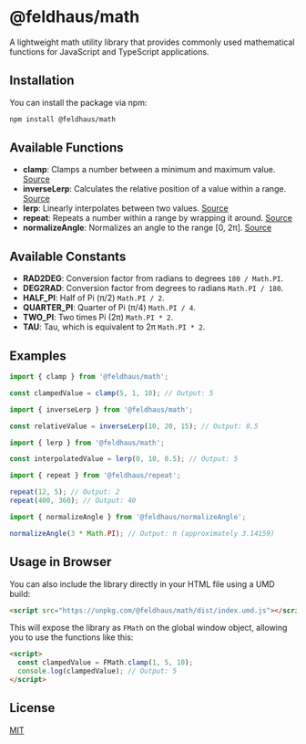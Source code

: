 # @feldhaus/math

A lightweight math utility library that provides commonly used mathematical functions for JavaScript and TypeScript applications.

## Installation

You can install the package via npm:

```bash
npm install @feldhaus/math
```

## Available Functions

- **clamp**: Clamps a number between a minimum and maximum value. [Source](https://github.com/feldhaus/math/blob/main/src/clamp.ts)
- **inverseLerp**: Calculates the relative position of a value within a range. [Source](https://github.com/feldhaus/math/blob/main/src/inverseLerp.ts)
- **lerp**: Linearly interpolates between two values. [Source](https://github.com/feldhaus/math/blob/main/src/lerp.ts)
- **repeat**: Repeats a number within a range by wrapping it around. [Source](https://github.com/feldhaus/math/blob/main/src/repeat.ts)
- **normalizeAngle**: Normalizes an angle to the range [0, 2π]. [Source](https://github.com/feldhaus/math/blob/main/src/normalizeAngle.ts)

## Available Constants

- **RAD2DEG**: Conversion factor from radians to degrees `180 / Math.PI`.
- **DEG2RAD**: Conversion factor from degrees to radians `Math.PI / 180`.
- **HALF_PI**: Half of Pi (π/2) `Math.PI / 2`.
- **QUARTER_PI**: Quarter of Pi (π/4) `Math.PI / 4`.
- **TWO_PI**: Two times Pi (2π) `Math.PI * 2`.
- **TAU**: Tau, which is equivalent to 2π `Math.PI * 2`.

## Examples

```typescript
import { clamp } from '@feldhaus/math';

const clampedValue = clamp(5, 1, 10); // Output: 5
```

```typescript
import { inverseLerp } from '@feldhaus/math';

const relativeValue = inverseLerp(10, 20, 15); // Output: 0.5
```

```typescript
import { lerp } from '@feldhaus/math';

const interpolatedValue = lerp(0, 10, 0.5); // Output: 5
```

```typescript
import { repeat } from '@feldhaus/repeat';

repeat(12, 5); // Output: 2
repeat(400, 360); // Output: 40
```

```typescript
import { normalizeAngle } from '@feldhaus/normalizeAngle';

normalizeAngle(3 * Math.PI); // Output: π (approximately 3.14159)
```

## Usage in Browser

You can also include the library directly in your HTML file using a UMD build:

```html
<script src="https://unpkg.com/@feldhaus/math/dist/index.umd.js"></script>
```

This will expose the library as `FMath` on the global window object, allowing you to use the functions like this:

```html
<script>
  const clampedValue = FMath.clamp(1, 5, 10);
  console.log(clampedValue); // Output: 5
</script>
```

## License

[MIT](LICENSE)
